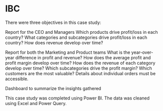# IBC

There were three objectives in this case study:

Report for the CEO and Managers
Which products drive profit/loss in each country?
What categories and subcategories drive profit/loss in each country?
How does revenue develop over time?

Report for both the Marketing and Product teams
What is the year-over-year difference in profit and revenue?
How does the average profit and profit margin develop over time?
How does the revenue of each category develop over time?
Which subcategories drive the profit margin?
Which customers are the most valuable?
Details about individual orders must be accessible.

Dashboard to summarize the insights gathered

This case study was completed using Power BI. The data was cleaned using Excel and Power Query.

